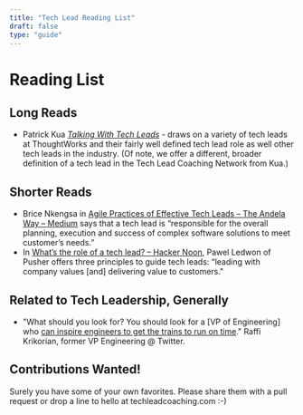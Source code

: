 ```yaml
---
title: "Tech Lead Reading List"
draft: false
type: "guide"
---
```


# Reading List
## Long Reads

* Patrick Kua *[Talking With Tech Leads](https://www.amazon.com/dp/B014Q2C4M4/)* - draws on a variety of tech leads at ThoughtWorks and their fairly well defined tech lead role as well other tech leads in the industry. (Of note, we offer a different, broader definition of a tech lead in the Tech Lead Coaching Network from Kua.)

## Shorter Reads

* Brice Nkengsa in [Agile Practices of Effective Tech Leads – The Andela Way – Medium](https://medium.com/the-andela-way/agile-practices-of-effective-tech-leads-888c46eb1710) says that a tech lead is “responsible for the overall planning, execution and success of complex software solutions to meet customer’s needs.”
* In [What’s the role of a tech lead? – Hacker Noon](https://hackernoon.com/whats-the-role-of-a-tech-lead-7725b47104b7), Pawel Ledwon of Pusher offers three principles to guide tech leads: “leading with company values [and] delivering value to customers."

## Related to Tech Leadership, Generally
* "What should you look for? You should look for a [VP of Engineering] who [can inspire engineers to get the trains to run on time](https://medium.com/@raffi/what-does-a-vp-of-engineering-do-again-553817fbbf2a)." Raffi Krikorian, former VP Engineering @ Twitter.

## Contributions Wanted!

Surely you have some of your own favorites. Please share them with a pull request or drop a line to hello at techleadcoaching.com :-)
